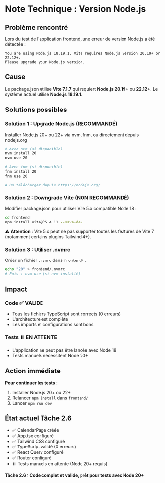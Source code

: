 # Note Technique : Version Node.js

## Problème rencontré

Lors du test de l'application frontend, une erreur de version Node.js a été détectée :

```
You are using Node.js 18.19.1. Vite requires Node.js version 20.19+ or 22.12+.
Please upgrade your Node.js version.
```

## Cause

Le package.json utilise **Vite 7.1.7** qui requiert **Node.js 20.19+** ou **22.12+**.
Le système actuel utilise **Node.js 18.19.1**.

## Solutions possibles

### Solution 1 : Upgrade Node.js (RECOMMANDÉ)
Installer Node.js 20+ ou 22+ via nvm, fnm, ou directement depuis nodejs.org

```bash
# Avec nvm (si disponible)
nvm install 20
nvm use 20

# Avec fnm (si disponible)
fnm install 20
fnm use 20

# Ou télécharger depuis https://nodejs.org/
```

### Solution 2 : Downgrade Vite (NON RECOMMANDÉ)
Modifier package.json pour utiliser Vite 5.x compatible Node 18 :

```bash
cd frontend
npm install vite@^5.4.11 --save-dev
```

⚠️ **Attention** : Vite 5.x peut ne pas supporter toutes les features de Vite 7 (notamment certains plugins Tailwind 4+).

### Solution 3 : Utiliser .nvmrc
Créer un fichier `.nvmrc` dans `frontend/` :

```bash
echo "20" > frontend/.nvmrc
# Puis : nvm use (si nvm installé)
```

## Impact

### Code ✅ VALIDE
- Tous les fichiers TypeScript sont corrects (0 erreurs)
- L'architecture est complète
- Les imports et configurations sont bons

### Tests ⏸️ EN ATTENTE
- L'application ne peut pas être lancée avec Node 18
- Tests manuels nécessitent Node 20+

## Action immédiate

**Pour continuer les tests** :
1. Installer Node.js 20+ ou 22+
2. Relancer `npm install` dans `frontend/`
3. Lancer `npm run dev`

## État actuel Tâche 2.6

- ✅ CalendarPage créée
- ✅ App.tsx configuré
- ✅ Tailwind CSS configuré
- ✅ TypeScript validé (0 erreurs)
- ✅ React Query configuré
- ✅ Router configuré
- ⏸️ Tests manuels en attente (Node 20+ requis)

**Tâche 2.6 : Code complet et valide, prêt pour tests avec Node 20+**
